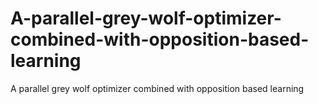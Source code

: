 # A-parallel-grey-wolf-optimizer-combined-with-opposition-based-learning
A parallel grey wolf optimizer combined with opposition based learning
